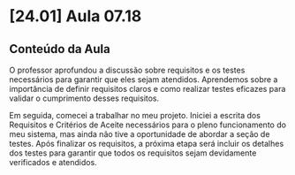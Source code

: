 # [24.01] Aula 07.18
  ## Conteúdo da Aula

O professor aprofundou a discussão sobre requisitos e os testes necessários para garantir que eles sejam atendidos. Aprendemos sobre a importância de definir requisitos claros e como realizar testes eficazes para validar o cumprimento desses requisitos.

Em seguida, comecei a trabalhar no meu projeto. Iniciei a escrita dos Requisitos e Critérios de Aceite necessários para o pleno funcionamento do meu sistema, mas ainda não tive a oportunidade de abordar a seção de testes. Após finalizar os requisitos, a próxima etapa será incluir os detalhes dos testes para garantir que todos os requisitos sejam devidamente verificados e atendidos.
